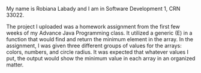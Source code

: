 My name is Robiana Labady and I am in Software Development 1, CRN 33022.

The project I uploaded was a homework assignment from the first few weeks of my Advance Java Programming class. It utilized a generic (E) in a function that would find and 
return the minimum element in the array. In the assignment, I was given three different groups of values for the arrays: colors, numbers, and circle radius. It was expected that 
whatever values I put, the output would show the minimum value in each array in an organized matter.
